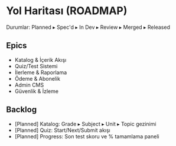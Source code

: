 # Yol Haritası (ROADMAP)

Durumlar: Planned ▸ Spec'd ▸ In Dev ▸ Review ▸ Merged ▸ Released

## Epics
- Katalog & İçerik Akışı
- Quiz/Test Sistemi
- İlerleme & Raporlama
- Ödeme & Abonelik
- Admin CMS
- Güvenlik & İzleme

## Backlog
- [Planned] Katalog: Grade ▸ Subject ▸ Unit ▸ Topic gezinimi
- [Planned] Quiz: Start/Next/Submit akışı
- [Planned] Progress: Son test skoru ve % tamamlama paneli
